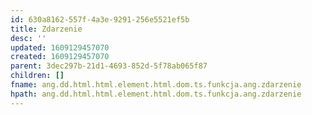 ```yaml
---
id: 630a8162-557f-4a3e-9291-256e5521ef5b
title: Zdarzenie
desc: ''
updated: 1609129457070
created: 1609129457070
parent: 3dec297b-21d1-4693-852d-5f78ab065f87
children: []
fname: ang.dd.html.html.element.html.dom.ts.funkcja.ang.zdarzenie
hpath: ang.dd.html.html.element.html.dom.ts.funkcja.ang.zdarzenie
---
```



